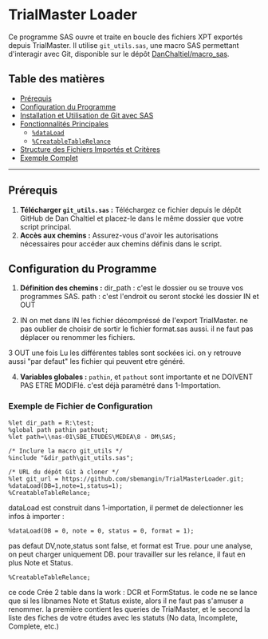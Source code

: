 # TrialMaster Loader

Ce programme SAS ouvre et traite en boucle des fichiers XPT exportés depuis TrialMaster. Il utilise `git_utils.sas`, une macro SAS permettant d'interagir avec Git, disponible sur le dépôt [DanChaltiel/macro_sas](https://github.com/DanChaltiel/macro_sas). 

## Table des matières
- [Prérequis](#prérequis)
- [Configuration du Programme](#configuration-du-programme)
- [Installation et Utilisation de Git avec SAS](#installation-et-utilisation-de-git-avec-sas)
- [Fonctionnalités Principales](#fonctionnalités-principales)
  - [`%dataLoad`](#fonction-dataload)
  - [`%CreatableTableRelance`](#fonction-creatablerelance)
- [Structure des Fichiers Importés et Critères](#structure-des-fichiers-importés-et-critères)
- [Exemple Complet](#exemple-complet)

---

## Prérequis

1. **Télécharger `git_utils.sas` :** Téléchargez ce fichier depuis le dépôt GitHub de Dan Chaltiel et placez-le dans le même dossier que votre script principal.
2. **Accès aux chemins :** Assurez-vous d'avoir les autorisations nécessaires pour accéder aux chemins définis dans le script.

## Configuration du Programme

1. **Définition des chemins :**
     dir_path : c'est le dossier ou se trouve vos programmes SAS. 
     path : c'est l'endroit ou seront stocké les dossier IN et OUT

2. IN
    on met dans IN les fichier décompréssé de l'export TrialMaster. ne pas oublier de choisir de sortir le fichier format.sas aussi. il ne faut pas déplacer ou renommer les fichiers.

3 OUT
  une fois Lu les différentes tables sont sockées ici. on y retrouve aussi "par defaut" les fichier qui peuvent etre généré.

  

4. **Variables globales :**
   `pathin`, et `pathout`  sont importante et ne DOIVENT PAS ETRE MODIFIé. c'est déjà paramétré dans 1-Importation.

### Exemple de Fichier de Configuration

```sas
%let dir_path = R:\test;
%global path pathin pathout;
%let path=\\nas-01\SBE_ETUDES\MEDEA\8 - DM\SAS;

/* Inclure la macro git_utils */
%include "&dir_path\git_utils.sas";

/* URL du dépôt Git à cloner */
%let git_url = https://github.com/sbemangin/TrialMasterLoader.git;
%dataLoad(DB=1,note=1,status=1);
%CreatableTableRelance;
```
dataLoad est construit dans 1-importation,
il permet de delectionner les infos à importer :
```sas
%dataLoad(DB = 0, note = 0, status = 0, format = 1);
```
pas defaut DV,note,status sont false, et format est True.
pour une analyse, on peut charger uniquement DB. pour travailler sur les relance, il faut en plus Note et Status.


```sas
%CreatableTableRelance;
```
ce code Crée 2 table dans la work : DCR et FormStatus. le code ne se lance que si les libnames Note et Status existe, alors il ne faut pas s'amuser a renommer.  la première contient les queries de TrialMaster, et le second la liste des fiches de votre études avec les statuts (No data, Incomplete, Complete, etc.)
